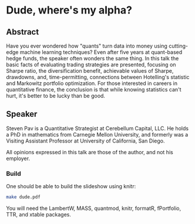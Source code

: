Dude, where's my alpha?
========

## Abstract

Have you ever wondered how "quants" turn data into money using cutting-edge
machine learning techniques? Even after five years at quant-based hedge funds, 
the speaker often wonders the same thing. In this talk the basic facts of
evaluating trading strategies are presented, focusing on Sharpe ratio, the
diversification benefit, achievable values of Sharpe, drawdowns, and,
time-permitting, connections between Hotelling's statistic and Markowitz
portfolio optimization. For those interested in careers in quantitative
finance, the conclusion is that while knowing statistics can't hurt, it's
better to be lucky than be good.

## Speaker

Steven Pav is a Quantitative Strategist at Cerebellum Capital, LLC. He holds a
PhD in mathematics from Carnegie Mellon University, and formerly was a Visiting
Assistant Professor at University of California, San Diego.

All opinions expressed in this talk are those of the author, and not his
employer.

### Build

One should be able to build the slideshow using knitr:

```bash
make dude.pdf
```

You will need the LambertW, MASS, quantmod, knitr, formatR, fPortfolio, TTR,
and xtable packages.

